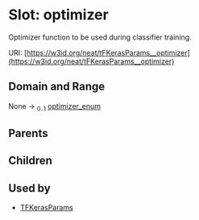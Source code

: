 
# Slot: optimizer


Optimizer function to be used during classifier training.

URI: [https://w3id.org/neat/tFKerasParams__optimizer](https://w3id.org/neat/tFKerasParams__optimizer)


## Domain and Range

None &#8594;  <sub>0..1</sub> [optimizer_enum](optimizer_enum.md)

## Parents


## Children


## Used by

 * [TFKerasParams](TFKerasParams.md)

